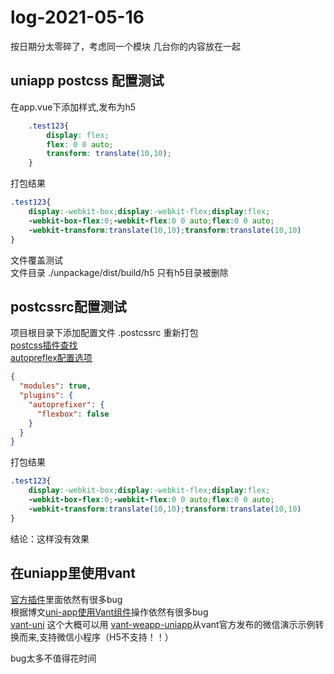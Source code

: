 # log-2021-05-16

按日期分太零碎了，考虑同一个模块 几台你的内容放在一起

## uniapp postcss 配置测试

在app.vue下添加样式,发布为h5
```css
	.test123{
		display: flex;
		flex: 0 0 auto;
		transform: translate(10,10);
	}
```

打包结果
```css
.test123{
    display:-webkit-box;display:-webkit-flex;display:flex;
    -webkit-box-flex:0;-webkit-flex:0 0 auto;flex:0 0 auto;
    -webkit-transform:translate(10,10);transform:translate(10,10)
}
```

文件覆盖测试  
文件目录 \./unpackage/dist/build/h5 只有h5目录被删除

## postcssrc配置测试
项目根目录下添加配置文件 .postcssrc 重新打包  
[postcss插件查找](https://www.postcss.parts/)  
[autopreflex配置选项](https://github.com/postcss/autoprefixer#options)
```json
{
  "modules": true,
  "plugins": {
    "autoprefixer": {
      "flexbox": false
    }
  }
}
```

打包结果
```css
.test123{
    display:-webkit-box;display:-webkit-flex;display:flex;
    -webkit-box-flex:0;-webkit-flex:0 0 auto;flex:0 0 auto;
    -webkit-transform:translate(10,10);transform:translate(10,10)
}

```
结论：这样没有效果

## 在uniapp里使用vant

[官方插件](https://ext.dcloud.net.cn/plugin?id=302)里面依然有很多bug  
根据博文[uni-app使用Vant组件](https://www.cnblogs.com/cjh1996/p/12922359.html)操作依然有很多bug  
[vant-uni](https://github.com/dajiaman/vant-uni) 这个大概可以用
[vant-weapp-uniapp](https://github.com/andurils/vant-weapp-uniapp)从vant官方发布的微信演示示例转换而来,支持微信小程序（H5不支持！！）



bug太多不值得花时间

